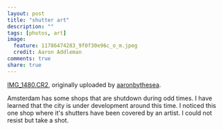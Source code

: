 ```yaml
---
layout: post
title: "shutter art"
description: ""
tags: [photos, art]
image:
  feature: 11786474283_9f0f30e96c_o_m.jpeg
  credit: Aaron Addleman
comments: true
share: true
---
```



<div class="flickr-frame">
<a href="http://www.flickr.com/photos/ocyrus/2475698770/" title="photo sharing"><img src="http://farm3.static.flickr.com/2025/2475698770_eb1d4b123e.jpg" class="flickr-photo" alt=""></a>
<br><span class="flickr-caption"><a href="http://www.flickr.com/photos/ocyrus/2475698770/">IMG_1480.CR2</a>, originally uploaded by <a href="http://www.flickr.com/people/ocyrus/">aaronbythesea</a>.</span>
</div>
<p class="flickr-yourcomment">
Amsterdam has some shops that are shutdown during odd times. I have learned that the city is under development around this time. I noticed this one shop where it's shutters have been covered by an artist. I could not resist but take a shot.
</p>
